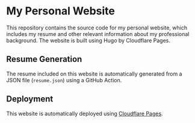 # My Personal Website

This repository contains the source code for my personal website, which includes my resume and other relevant information about my professional background. The website is built using Hugo by Cloudflare Pages.

## Resume Generation

The resume included on this website is automatically generated from a JSON file (`resume.json`) using a GitHub Action.

## Deployment

This website is automatically deployed using [Cloudflare Pages](https://pages.cloudflare.com/).
